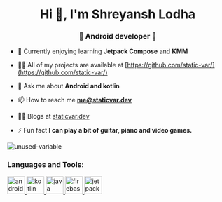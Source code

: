 <h1 align="center">Hi 👋, I'm Shreyansh Lodha</h1>
<h3 align="center">🤖 Android developer 🤖</h3>

- 🌱 Currently enjoying learning **Jetpack Compose** and **KMM**

- 👨‍💻 All of my projects are available at [https://github.com/static-var/](https://github.com/static-var/)

- 💬 Ask me about **Android and kotlin**

- 📫 How to reach me **me@staticvar.dev**

- ✍🏼 Blogs at [staticvar.dev](https://staticvar.dev)

- ⚡ Fun fact **I can play a bit of guitar, piano and video games.**

<p align="left"> <img src="https://komarev.com/ghpvc/?username=unused-variable&label=Profile%20views&color=0e75b6&style=flat" alt="unused-variable" /> </p>

<h3 align="left">Languages and Tools:</h3>
<p align="left"> 
  <a href="https://developer.android.com" target="_blank"> <img src="https://www.vectorlogo.zone/logos/android/android-icon.svg" alt="android" width="40" height="40"/> </a> 
  <a href="https://kotlinlang.org" target="_blank"> <img src="https://www.vectorlogo.zone/logos/kotlinlang/kotlinlang-icon.svg" alt="kotlin" width="40" height="40"/> </a> 
  <a href="https://www.java.com" target="_blank"> <img src="https://www.vectorlogo.zone/logos/java/java-icon.svg" alt="java" width="40" height="40"/> </a>
  <a href="https://firebase.google.com/" target="_blank"> <img src="https://www.vectorlogo.zone/logos/firebase/firebase-icon.svg" alt="firebase" width="40" height="40"/> </a> 
  <a href="https://developer.android.com/jetpack" target="_blank"> <img src="https://upload.vectorlogo.zone/logos/jetpack/images/be5cdec8-1b56-4052-823c-9a0518e666e2.svg" alt="jetpack" width="40" height="40"/> </a> 
</p>

